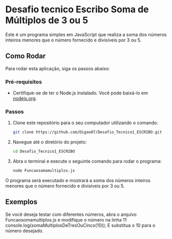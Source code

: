# Desafio tecnico Escribo Soma de Múltiplos de 3 ou 5

Este é um programa simples em JavaScript que realiza a soma dos números inteiros menores que o número fornecido e divisíveis por 3 ou 5.

## Como Rodar

Para rodar esta aplicação, siga os passos abaixo:

### Pré-requisitos

- Certifique-se de ter o Node.js instalado. Você pode baixá-lo em [nodejs.org](https://nodejs.org/).

### Passos

1. Clone este repositório para o seu computador utilizando o comando:

   ```bash
   git clone https://github.com/Digao07/Desafio_Tecnico1_ESCRIBO.git
   
2. Navegue até o diretório do projeto:

   ```bash
   cd Desafio_Tecnico1_ESCRIBO

3. Abra o terminal e execute o seguinte comando para rodar o programa:

   ```bash
   node Funcaosomamultiplos.js

O programa será executado e mostrará a soma dos números inteiros menores que o número fornecido e divisíveis por 3 ou 5.

## Exemplos
Se você deseja testar com diferentes números, abra o arquivo Funcaosomamultiplos.js e modifique o número na linha 11 console.log(somaMultiplosDeTresOuCinco(10)); E substitua o 10 para o número desejado.
